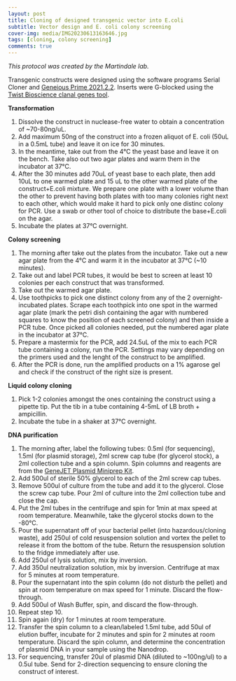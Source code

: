 ```yaml
---
layout: post
title: Cloning of designed transgenic vector into E.coli 
subtitle: Vector design and E. coli colony screening
cover-img: media/IMG20230613163646.jpg
tags: [cloning, colony screening]
comments: true
---
```


_This protocol was created by the Martindale lab._

Transgenic constructs were designed using the software programs Serial Cloner and [Geneious Prime 2021.2.2](https://www.geneious.com). Inserts were G-blocked using the [Twist Bioscience clanal genes tool](https://www.twistbioscience.com/products/genes?tab=clonal).

**Transformation**
1. Dissolve the construct in nuclease-free water to obtain a concentration of ~70-80ng/uL.
2. Add maximum 50ng of the construct into a frozen aliquot of E. coli (50uL in a 0.5mL tube) and leave it on ice for 30 minutes.
3. In the meantime, take out from the 4°C the yeast base and leave it on the bench. Take also out two agar plates and warm them in the incubator at 37°C. 
4. After the 30 minutes add 70uL of yeast base to each plate, then add 10uL to one warmed plate and 15 uL to the other warmed plate of the construct+E.coli mixture. We prepare one plate with a lower volume than the other to prevent having both plates with too many colonies right next to each other, which would make it hard to pick only one distinc colony for PCR.
Use a swab or other tool of choice to distribute the base+E.coli on the agar.
5. Incubate the plates at 37°C overnight.

**Colony screening**
1. The morning after take out the plates from the incubator. Take out a new agar plate from the 4°C and warm it in the incubator at 37°C (~10 minutes). 
2. Take out and label PCR tubes, it would be best to screen at least 10 colonies per each construct that was transformed. 
3. Take out the warmed agar plate. 
4. Use toothpicks to pick one distinct colony from any of the 2 overnight-incubated plates. Scrape each toothpick into one spot in the warmed agar plate (mark the petri dish containing the agar with numbered squares to know the position of each screened colony) and then inside a PCR tube. Once picked all colonies needed, put the numbered agar plate in the incubator at 37°C.
5. Prepare a mastermix for the PCR, add 24.5uL of the mix to each PCR tube containing a colony, run the PCR. Settings may vary depending on the primers used and the lenght of the construct to be amplified.
6. After the PCR is done, run the amplified products on a 1% agarose gel and check if the construct of the right size is present. 

**Liquid colony cloning**
1. Pick 1-2 colonies amongst the ones containing the construct using a pipette tip. Put the tib in a tube containing 4-5mL of LB broth + ampicillin.
2. Incubate the tube in a shaker at 37°C overnight.

**DNA purification**
1. The morning after, label the following tubes: 0.5ml (for sequencing), 1.5ml (for plasmid storage), 2ml screw cap tube (for glycerol stock), a 2ml collection tube and a spin column. Spin columns and reagents are from the [GeneJET Plasmid Miniprep Kit](https://www.thermofisher.com/order/catalog/product/K0502).
2.	Add 500ul of sterile 50% glycerol to each of the 2ml screw cap tubes.
3.	Remove 500ul of culture from the tube and add it to the glycerol. Close the screw cap tube. Pour 2ml of culture into the 2ml collection tube and close the cap. 
4.	Put the 2ml tubes in the centrifuge and spin for 1min at max speed at room temperature. Meanwhile, take the glycerol stocks down to the -80°C. 
5.	Pour the supernatant off of your bacterial pellet (into hazardous/cloning waste), add 250ul of cold resuspension solution and vortex the pellet to release it from the bottom of the tube. Return the resuspension solution to the fridge immediately after use. 
6.	Add 250ul of lysis solution, mix by inversion. 
7.	Add 350ul neutralization solution, mix by inversion. Centrifuge at max for 5 minutes at room temperature. 
8.	Pour the supernatant into the spin column (do not disturb the pellet) and spin at room temperature on max speed for 1 minute. Discard the flow-through.
9.	Add 500ul of Wash Buffer, spin, and discard the flow-through. 
10.	Repeat step 10. 
11.	Spin again (dry) for 1 minutes at room temperature. 
12.	Transfer the spin column to a clean/labeled 1.5ml tube, add 50ul of elution buffer, incubate for 2 minutes and spin for 2 minutes at room temperature. Discard the spin column, and determine the concentration of plasmid DNA in your sample using the Nanodrop.
13.	For sequencing, transfer 20ul of plasmid DNA (diluted to ~100ng/ul) to a 0.5ul tube. Send for 2-direction sequencing to ensure cloning the construct of interest.


